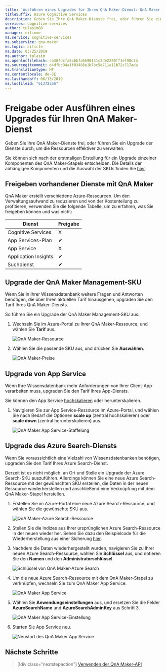 ```yaml
---
title: 'Ausführen eines Upgrades für Ihren QnA Maker-Dienst: QnA Maker'
titleSuffix: Azure Cognitive Services
description: Geben Sie Ihre QnA Maker-Dienste frei, oder führen Sie ein Upgrade der Dienste durch, um die Ressourcen effektiver zu verwalten.
services: cognitive-services
author: tulasim88
manager: nitinme
ms.service: cognitive-services
ms.subservice: qna-maker
ms.topic: article
ms.date: 03/25/2019
ms.author: tulasim
ms.openlocfilehash: cb38fdcfa8cbbfa0b90141c2de2280ff1ef08c3b
ms.sourcegitcommit: d4dfbc34a1f03488e1b7bc5e711a11b72c717ada
ms.translationtype: HT
ms.contentlocale: de-DE
ms.lasthandoff: 06/13/2019
ms.locfileid: "61372366"
---
```

# <a name="share-or-upgrade-your-qna-maker-service"></a>Freigabe oder Ausführen eines Upgrades für Ihren QnA Maker-Dienst
Geben Sie Ihre QnA Maker-Dienste frei, oder führen Sie ein Upgrade der Dienste durch, um die Ressourcen effektiver zu verwalten. 

Sie können sich nach der erstmaligen Erstellung für ein Upgrade einzelner Komponenten des QnA Maker-Stapels entscheiden. Die Details der abhängigen Komponenten und die Auswahl der SKUs finden Sie [hier](https://aka.ms/qnamaker-docs-capacity).

## <a name="share-existing-services-with-qna-maker"></a>Freigeben vorhandener Dienste mit QnA Maker

QnA Maker erstellt verschiedene Azure-Ressourcen. Um den Verwaltungsaufwand zu reduzieren und von der Kostenteilung zu profitieren, verwenden Sie die folgende Tabelle, um zu erfahren, was Sie freigeben können und was nicht:

|Dienst|Freigabe|
|--|--|
|Cognitive Services|X|
|App Services-Plan|✔|
|App Service|X|
|Application Insights|✔|
|Suchdienst|✔|

## <a name="upgrade-qna-maker-management-sku"></a>Upgrade der QnA Maker Management-SKU

Wenn Sie in Ihrer Wissensdatenbank weitere Fragen und Antworten benötigen, die über Ihren aktuellen Tarif hinausgehen, upgraden Sie den Tarif Ihres QnA Maker-Diensts. 

So führen Sie ein Upgrade der QnA Maker Management-SKU aus:

1. Wechseln Sie im Azure-Portal zu Ihrer QnA Maker-Ressource, und wählen Sie **Tarif** aus.

    ![QnA Maker-Ressource](../media/qnamaker-how-to-upgrade-qnamaker/qnamaker-resource.png)

2. Wählen Sie die passende SKU aus, und drücken Sie **Auswählen**.

    ![QnA Maker-Preise](../media/qnamaker-how-to-upgrade-qnamaker/qnamaker-pricing-page.png)

## <a name="upgrade-app-service"></a>Upgrade von App Service

 Wenn Ihre Wissensdatenbank mehr Anforderungen von Ihrer Client-App verarbeiten muss, upgraden Sie den Tarif Ihres App-Diensts.

Sie können den App Service [hochskalieren](https://docs.microsoft.com/azure/app-service/web-sites-scale) oder herunterskalieren.

1. Navigieren Sie zur App Service-Ressource im Azure-Portal, und wählen Sie nach Bedarf die Optionen **scale up** (zentral hochskalieren) oder **scale down** (zentral herunterskalieren) aus.

    ![QnA Maker App Service-Staffelung](../media/qnamaker-how-to-upgrade-qnamaker/qnamaker-appservice-scale.png)

## <a name="upgrade-azure-search-service"></a>Upgrade des Azure Search-Diensts

Wenn Sie voraussichtlich eine Vielzahl von Wissensdatenbanken benötigen, upgraden Sie den Tarif Ihres Azure Search-Dienst. 

Derzeit ist es nicht möglich, an Ort und Stelle ein Upgrade der Azure Search-SKU auszuführen. Allerdings können Sie eine neue Azure Search-Ressource mit der gewünschten SKU erstellen, die Daten in der neuen Ressource wiederherstellen und anschließend eine Verknüpfung mit dem QnA Maker-Stapel herstellen.

1. Erstellen Sie im Azure-Portal eine neue Azure Search-Ressource, und wählen Sie die gewünschte SKU aus.

    ![QnA Maker-Azure Search-Ressource](../media/qnamaker-how-to-upgrade-qnamaker/qnamaker-azuresearch-new.png)

2. Stellen Sie die Indizes aus Ihrer ursprünglichen Azure Search-Ressource in der neuen wieder her. Sehen Sie dazu den Beispielcode für die Wiederherstellung aus einer Sicherung [hier](https://github.com/pchoudhari/QnAMakerBackupRestore).

3. Nachdem die Daten wiederhergestellt wurden, navigieren Sie zu Ihrer neuen Azure Search-Ressource, wählen Sie **Schlüssel** aus, und notieren Sie den **Namen** und den **Administratorschlüssel**.

    ![Schlüssel von QnA Maker-Azure Search](../media/qnamaker-how-to-upgrade-qnamaker/qnamaker-azuresearch-keys.png)

4. Um die neue Azure Search-Ressource mit dem QnA Maker-Stapel zu verknüpfen, wechseln Sie zum QnA Maker App Service.

    ![QnA Maker App Service](../media/qnamaker-how-to-upgrade-qnamaker/qnamaker-resource-list-appservice.png)

5. Wählen Sie **Anwendungseinstellungen** aus, und ersetzen Sie die Felder **AzureSearchName** und **AzureSearchAdminKey** aus Schritt 3.

    ![QnA Maker App Service-Einstellung](../media/qnamaker-how-to-upgrade-qnamaker/qnamaker-appservice-settings.png)

6. Starten Sie App Service neu.

    ![Neustart des QnA Maker App Service](../media/qnamaker-how-to-upgrade-qnamaker/qnamaker-appservice-restart.png)

## <a name="next-steps"></a>Nächste Schritte

> [!div class="nextstepaction"]
> [Verwenden der QnA Maker-API](../Quickstarts/csharp.md)
